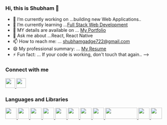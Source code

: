 ### Hi, this is Shubham 👋

- 🔭 I’m currently working on ...building new Web Applications..
- 🌱 I’m currently learning ...[Full Stack Web Development](https://www.masaischool.com/)
- 👯 MY details are available on ... [My Portfolio](https://portfolio-shubham-gadge.herokuapp.com/)
- 💬 Ask me about ...React, React Native
- 📫 How to reach me: ... shubhamgadge722@gmail.com
- 😄 My professional summary: ... [My Resume](https://drive.google.com/drive/folders/1NSfX9-Ppo6qJUr_1jegnWQkJZuob2TIx)
- ⚡ Fun fact: ... If your code is working, don't touch that again..
-->

### Connect with me
<div>
<a href="mailto:shubhamgadge722@gmail.com">
   <img src="https://cdn1.iconfinder.com/data/icons/google-new-logos-1/32/gmail_new_logo-512.png" alt="" width="30" height="30"/>
</a>
<a href="https://www.linkedin.com/in/shubham-gadge-aa6b3417b?lipi=urn%3Ali%3Apage%3Ad_flagship3_profile_view_base_contact_details%3BQOWN23%2BkS4ShlFlUWVj7PQ%3D%3D">
   <img src="https://cdn-icons-png.flaticon.com/512/174/174857.png" alt="" width="30" height="30"/>
</a>
<div>   

### Languages and Libraries 
   
<div>
<a href="#">
   <img src="https://cdn-icons-png.flaticon.com/512/732/732212.png" alt="" width="35" height="35"/>
</a>
<a href="#">
   <img src="https://www.kindpng.com/picc/m/464-4640184_css3-png-download-css-icon-transparent-png.png" alt="" width="35" height="35"/>
</a>  
<a href="https://www.javascript.com/">
   <img src="https://p.kindpng.com/picc/s/476-4768341_javascript-logo-number-angularjs-node-javascript-transparent-background.png" alt="" width="35" height="35"/>
</a>   
<a href="https://reactjs.org/">
   <img src="https://p.kindpng.com/picc/s/19-195049_react-js-logo-svg-hd-png-download.png" alt="" width="35" height="35"/>
</a>
<a href="https://reactnative.dev/">
   <img src="https://p.kindpng.com/picc/s/765-7652239_react-native-svg-logo-hd-png-download.png" alt="" width="35" height="35"/>
</a>
<a href="https://redux.js.org/">
   <img src="https://static.cdnlogo.com/logos/r/37/redux.svg" alt="" width="35" height="35"/>
</a>
<a href="https://nodejs.org/en/">
   <img src="https://encrypted-tbn0.gstatic.com/images?q=tbn:ANd9GcR48JcEcSC_pEiwZUkKH9JZ2ShMIzr1vpp7usJnxbFHVNiqdMeh7G1rsN7dySs5kEVHZns&usqp=CAU" alt="" width="35" height="35"/>
</a>
<a href="https://www.mongodb.com/">
   <img src="https://cdn.icon-icons.com/icons2/2415/PNG/512/mongodb_original_wordmark_logo_icon_146425.png" alt="" width="35" height="35"/>
</a>
<a href="https://expressjs.com/" target="_blank">
   <img src="https://upload.wikimedia.org/wikipedia/commons/6/64/Expressjs.png" alt="" width="100" height="35"/>
</a>
<a href="https://getbootstrap.com/">
   <img src="https://p.kindpng.com/picc/s/485-4850258_bootstrap-logo-png-image-free-download-searchpng-logos.png" alt="" width="35" height="35"/>
</a>   
<a href="https://git-scm.com/">
   <img src="https://git-scm.com/images/logos/logomark-orange@2x.png" alt="" width="35" height="35"/>
</a>   
<div>   
